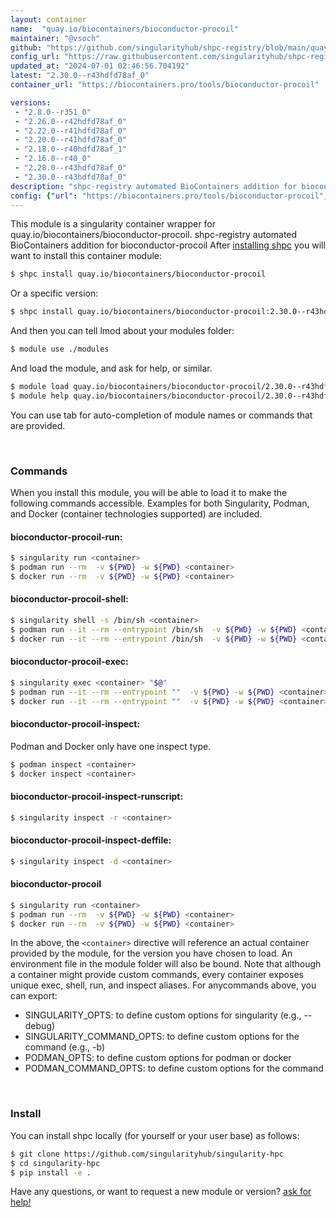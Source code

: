 ```yaml
---
layout: container
name:  "quay.io/biocontainers/bioconductor-procoil"
maintainer: "@vsoch"
github: "https://github.com/singularityhub/shpc-registry/blob/main/quay.io/biocontainers/bioconductor-procoil/container.yaml"
config_url: "https://raw.githubusercontent.com/singularityhub/shpc-registry/main/quay.io/biocontainers/bioconductor-procoil/container.yaml"
updated_at: "2024-07-01 02:46:56.704192"
latest: "2.30.0--r43hdfd78af_0"
container_url: "https://biocontainers.pro/tools/bioconductor-procoil"

versions:
 - "2.8.0--r351_0"
 - "2.26.0--r42hdfd78af_0"
 - "2.22.0--r41hdfd78af_0"
 - "2.20.0--r41hdfd78af_0"
 - "2.18.0--r40hdfd78af_1"
 - "2.16.0--r40_0"
 - "2.28.0--r43hdfd78af_0"
 - "2.30.0--r43hdfd78af_0"
description: "shpc-registry automated BioContainers addition for bioconductor-procoil"
config: {"url": "https://biocontainers.pro/tools/bioconductor-procoil", "maintainer": "@vsoch", "description": "shpc-registry automated BioContainers addition for bioconductor-procoil", "latest": {"2.30.0--r43hdfd78af_0": "sha256:a5cb26c2d059b6f248fceffdc350c274858720332f7ea789f94c0f41117e9289"}, "tags": {"2.8.0--r351_0": "sha256:c91e72c2c60c5dc76e41d7571da6fd0a5e7cc57dae3534f8ba5702bd23880379", "2.26.0--r42hdfd78af_0": "sha256:974dffe99a43990cb7cf694463812ba6e8959ea4937808768c31840ba0fc22d7", "2.22.0--r41hdfd78af_0": "sha256:79fe5751ca4971eb509d5bf86bd81e37e739e30c4f992e85a7d4cff632f66cbf", "2.20.0--r41hdfd78af_0": "sha256:b47113be5c688c0eae5bf68f4fc0daaf9f9f6afa8ff59751ddc3f6f94906e812", "2.18.0--r40hdfd78af_1": "sha256:e3c2c9fdc3791694a2f8e23a8fb4f4043afe7da372df2cfd1cede644e3e8abfc", "2.16.0--r40_0": "sha256:526b160e530a46a7806a75b021e69f853d31c27753fc36c8cd6239cb388b1162", "2.28.0--r43hdfd78af_0": "sha256:65d8b04182f4d7cc9359813e4164c51524c1283819c735510a39f9f5e153adfc", "2.30.0--r43hdfd78af_0": "sha256:a5cb26c2d059b6f248fceffdc350c274858720332f7ea789f94c0f41117e9289"}, "docker": "quay.io/biocontainers/bioconductor-procoil"}
---
```


This module is a singularity container wrapper for quay.io/biocontainers/bioconductor-procoil.
shpc-registry automated BioContainers addition for bioconductor-procoil
After [installing shpc](#install) you will want to install this container module:


```bash
$ shpc install quay.io/biocontainers/bioconductor-procoil
```

Or a specific version:

```bash
$ shpc install quay.io/biocontainers/bioconductor-procoil:2.30.0--r43hdfd78af_0
```

And then you can tell lmod about your modules folder:

```bash
$ module use ./modules
```

And load the module, and ask for help, or similar.

```bash
$ module load quay.io/biocontainers/bioconductor-procoil/2.30.0--r43hdfd78af_0
$ module help quay.io/biocontainers/bioconductor-procoil/2.30.0--r43hdfd78af_0
```

You can use tab for auto-completion of module names or commands that are provided.

<br>

### Commands

When you install this module, you will be able to load it to make the following commands accessible.
Examples for both Singularity, Podman, and Docker (container technologies supported) are included.

#### bioconductor-procoil-run:

```bash
$ singularity run <container>
$ podman run --rm  -v ${PWD} -w ${PWD} <container>
$ docker run --rm  -v ${PWD} -w ${PWD} <container>
```

#### bioconductor-procoil-shell:

```bash
$ singularity shell -s /bin/sh <container>
$ podman run --it --rm --entrypoint /bin/sh  -v ${PWD} -w ${PWD} <container>
$ docker run --it --rm --entrypoint /bin/sh  -v ${PWD} -w ${PWD} <container>
```

#### bioconductor-procoil-exec:

```bash
$ singularity exec <container> "$@"
$ podman run --it --rm --entrypoint ""  -v ${PWD} -w ${PWD} <container> "$@"
$ docker run --it --rm --entrypoint ""  -v ${PWD} -w ${PWD} <container> "$@"
```

#### bioconductor-procoil-inspect:

Podman and Docker only have one inspect type.

```bash
$ podman inspect <container>
$ docker inspect <container>
```

#### bioconductor-procoil-inspect-runscript:

```bash
$ singularity inspect -r <container>
```

#### bioconductor-procoil-inspect-deffile:

```bash
$ singularity inspect -d <container>
```



#### bioconductor-procoil

```bash
$ singularity run <container>
$ podman run --rm  -v ${PWD} -w ${PWD} <container>
$ docker run --rm  -v ${PWD} -w ${PWD} <container>
```


In the above, the `<container>` directive will reference an actual container provided
by the module, for the version you have chosen to load. An environment file in the
module folder will also be bound. Note that although a container
might provide custom commands, every container exposes unique exec, shell, run, and
inspect aliases. For anycommands above, you can export:

 - SINGULARITY_OPTS: to define custom options for singularity (e.g., --debug)
 - SINGULARITY_COMMAND_OPTS: to define custom options for the command (e.g., -b)
 - PODMAN_OPTS: to define custom options for podman or docker
 - PODMAN_COMMAND_OPTS: to define custom options for the command

<br>

### Install

You can install shpc locally (for yourself or your user base) as follows:

```bash
$ git clone https://github.com/singularityhub/singularity-hpc
$ cd singularity-hpc
$ pip install -e .
```

Have any questions, or want to request a new module or version? [ask for help!](https://github.com/singularityhub/singularity-hpc/issues)